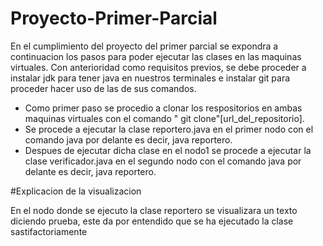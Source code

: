 # Proyecto-Primer-Parcial

En el cumplimiento del proyecto del primer parcial se expondra a continuacion los pasos para poder ejecutar las clases en las maquinas virtuales. Con anterioridad como requisitos previos, se debe proceder a instalar jdk para tener java en nuestros terminales e instalar git para proceder hacer uso de las de sus comandos.

- Como primer paso se procedio a clonar los respositorios en ambas maquinas virtuales con el comando " git clone"[url_del_repositorio].
- Se procede a ejecutar la clase reportero.java en el primer nodo con el comando java por delante es decir, java reportero.
- Despues de ejecutar dicha clase en el nodo1 se procede a ejecutar la clase verificador.java en el segundo nodo con el comando java por delante es decir, java reportero.

#Explicacion de la visualizacion

En el nodo donde se ejecuto la clase reportero se visualizara un texto diciendo prueba, este da por entendido que se ha ejecutado la clase sastifactoriamente 


